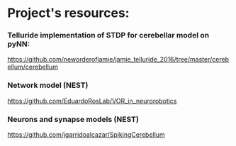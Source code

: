 # Project's resources:

### Telluride implementation of STDP for cerebellar model on pyNN:

https://github.com/neworderofjamie/jamie_telluride_2016/tree/master/cerebellum/cerebellum 

### Network model (NEST)

https://github.com/EduardoRosLab/VOR_in_neurorobotics

### Neurons and synapse models (NEST)

https://github.com/jgarridoalcazar/SpikingCerebellum
